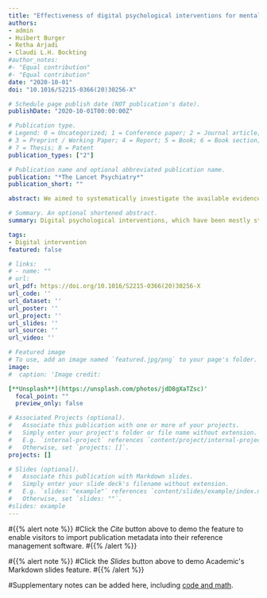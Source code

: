 ```yaml
---
title: "Effectiveness of digital psychological interventions for mental health problems in low-income and middle-income countries: a systematic review and meta-analysis."
authors:
- admin
- Huibert Burger
- Retha Arjadi
- Claudi L.H. Bockting
#author_notes:
#- "Equal contribution"
#- "Equal contribution"
date: "2020-10-01"
doi: "10.1016/S2215-0366(20)30256-X"

# Schedule page publish date (NOT publication's date).
publishDate: "2020-10-01T00:00:00Z"

# Publication type.
# Legend: 0 = Uncategorized; 1 = Conference paper; 2 = Journal article;
# 3 = Preprint / Working Paper; 4 = Report; 5 = Book; 6 = Book section;
# 7 = Thesis; 8 = Patent
publication_types: ["2"]

# Publication name and optional abbreviated publication name.
publication: "*The Lancet Psychiatry*"
publication_short: ""

abstract: We aimed to systematically investigate the available evidence for digital psychological interventions in reducing mental health problems in LMICs. We identified 22 eligible studies that were included in the meta-analysis. The included studies involved a total of 4104 participants (2351 who received a digital psychological intervention and 1753 who were in the control group), and mainly focused on young adults (mean age of the study population was 20–35 years) with depression or substance misuse. The results showed that digital psychological interventions are moderately effective when compared with control interventions (Hedges' g 0·60 [95% CI 0·45–0·75]; Hedges' g with treatment as usual subgroup for comparison 0·54 [0·35–0·73]). Heterogeneity between studies was substantial (I2=74% [95% CI 60–83]). There was no evidence of publication bias, and the quality of evidence according to the GRADE criteria was generally high.

# Summary. An optional shortened abstract.
summary: Digital psychological interventions, which have been mostly studied in individuals with depression and substance misuse, are superior to control conditions, including usual care, and are moderately effective in LMICs. However, the considerable heterogeneity observed in our analysis highlights the need for more studies to be done, with standardised implementation of digital psychological intervention programmes to improve their reproducibility and efficiency. Digital psychological interventions should be considered for regions where usual care for mental health problems is minimal or absent.

tags:
- Digital intervention
featured: false

# links:
# - name: ""
# url: 
url_pdf: https://doi.org/10.1016/S2215-0366(20)30256-X 
url_code: ''
url_dataset: ''
url_poster: ''
url_project: ''
url_slides: ''
url_source: ''
url_video: ''

# Featured image
# To use, add an image named `featured.jpg/png` to your page's folder. 
image:
#  caption: 'Image credit:

[**Unsplash**](https://unsplash.com/photos/jdD8gXaTZsc)'
  focal_point: ""
  preview_only: false

# Associated Projects (optional).
#   Associate this publication with one or more of your projects.
#   Simply enter your project's folder or file name without extension.
#   E.g. `internal-project` references `content/project/internal-project/index.md`.
#   Otherwise, set `projects: []`.
projects: []

# Slides (optional).
#   Associate this publication with Markdown slides.
#   Simply enter your slide deck's filename without extension.
#   E.g. `slides: "example"` references `content/slides/example/index.md`.
#   Otherwise, set `slides: ""`.
#slides: example
---
```


#{{% alert note %}}
#Click the *Cite* button above to demo the feature to enable visitors to import publication metadata into their reference management software.
#{{% /alert %}}

#{{% alert note %}}
#Click the *Slides* button above to demo Academic's Markdown slides feature.
#{{% /alert %}}

#Supplementary notes can be added here, including [code and math](https://sourcethemes.com/academic/docs/writing-markdown-latex/).
